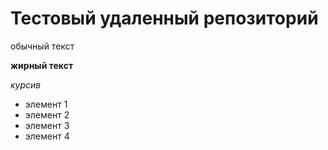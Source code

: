 # Тестовый удаленный репозиторий

обычный текст

**жирный текст**

*курсив*

* элемент 1
* элемент 2
* элемент 3
* элемент 4